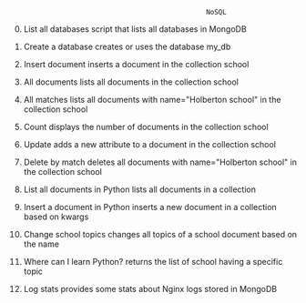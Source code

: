                                                     NoSQL

0. List all databases
    script that lists all databases in MongoDB

1. Create a database
    creates or uses the database my_db

2. Insert document
     inserts a document in the collection school

3. All documents
    lists all documents in the collection school

4. All matches
    lists all documents with name="Holberton school" in the collection school

5. Count
    displays the number of documents in the collection school

6. Update
    adds a new attribute to a document in the collection school 
    
7. Delete by match
    deletes all documents with name="Holberton school" in the collection school

8. List all documents in Python
    lists all documents in a collection

9. Insert a document in Python
    inserts a new document in a collection based on kwargs

10. Change school topics
    changes all topics of a school document based on the name

11. Where can I learn Python?
    returns the list of school having a specific topic

12. Log stats
    provides some stats about Nginx logs stored in MongoDB